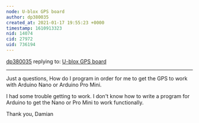 ```yaml
---
node: U-blox GPS board
author: dp380035
created_at: 2021-01-17 19:55:23 +0000
timestamp: 1610913323
nid: 14074
cid: 27972
uid: 736194
---
```




[dp380035](../profile/dp380035) replying to: [U-blox GPS board](../notes/cfastie/03-31-2017/u-blox-gps-board)

----
Just a questions, How do I program in order for me to get the GPS to work with Arduino Nano or Arduino Pro Mini. 

I had some trouble getting to work. I don't know how to write a program for Arduino to get the Nano or Pro Mini to work functionally. 

Thank you, Damian